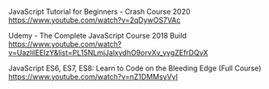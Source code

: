 JavaScript Tutorial for Beginners - Crash Course 2020
https://www.youtube.com/watch?v=2qDywOS7VAc


Udemy - The Complete JavaScript Course 2018 Build 
https://www.youtube.com/watch?v=UazlilEEIzY&list=PL15NLmjJalxydhO9orvXv_yvgZEfrDQvX

JavaScript ES6, ES7, ES8: Learn to Code on the Bleeding Edge (Full Course)
https://www.youtube.com/watch?v=nZ1DMMsyVyI